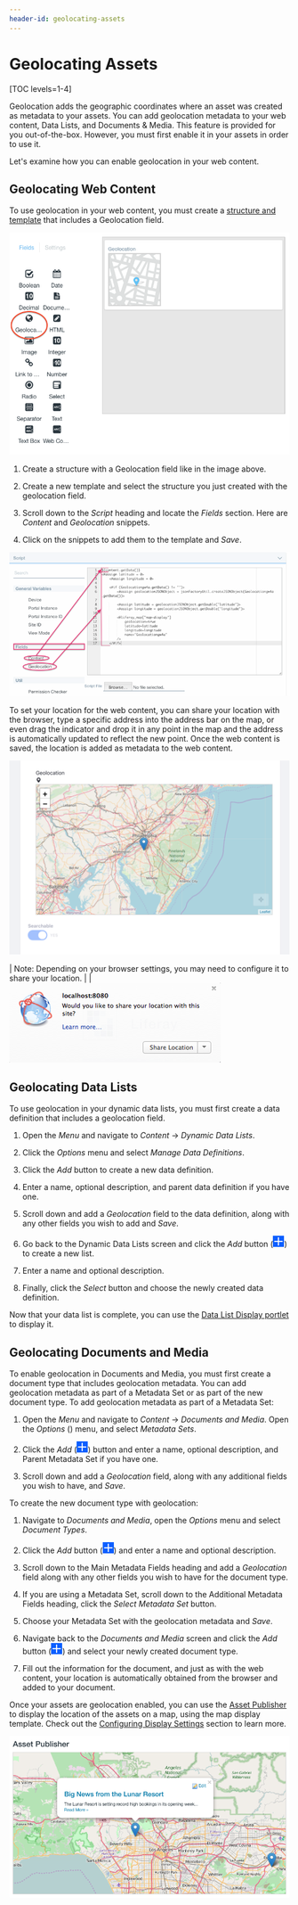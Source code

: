 ```yaml
---
header-id: geolocating-assets
---
```


# Geolocating Assets

[TOC levels=1-4]

Geolocation adds the geographic coordinates where an asset was created as
metadata to your assets. You can add geolocation metadata to your web content,
Data Lists, and Documents & Media. This feature is provided for you
out-of-the-box. However, you must first enable it in your assets in order to
use it.

Let's examine how you can enable geolocation in your web content.

## Geolocating Web Content

To use geolocation in your web content, you must create a 
[structure and template](/docs/7-1/user/-/knowledge_base/u/designing-uniform-content)
that includes a Geolocation field. 

![Figure 1: Add a geolocation field to your structure to enable geolocation in your web content.](../../../images/geo-structure.png)

1.  Create a structure with a Geolocation field like in the image 
    above.

2.  Create a new template and select the structure you just created 
    with the geolocation field.

3.  Scroll down to the *Script* heading and locate the *Fields* section. Here 
    are *Content* and *Geolocation* snippets.

4.  Click on the snippets to add them to the template and *Save*.

![Figure 2: Add the Content and Geolocation snippets to create your web content template quickly.](../../../images/web-content-geolocation-template.png)

To set your location for the web content, you can share your location with the 
browser, type a specific address into the address bar on the map, or even drag 
the indicator and drop it in any point in the map and the address is
automatically updated to reflect the new point. Once the web content is saved, 
the location is added as metadata to the web content.

![Figure 3: You can enter your location in the address bar, move the indicator to a location, or share your location with the browser.](../../../images/web-content-geo-create.png)

| Note: Depending on your browser settings, you may need to configure it to share your location.
| 
| ![Figure 4: Make sure your browser is configured to share your location.](../../../images/share-location-dialog.png)

## Geolocating Data Lists

To use geolocation in your dynamic data lists, you must first create a data
definition that includes a geolocation field.

1.  Open the *Menu* and navigate to *Content* &rarr; *Dynamic Data Lists*. 

2.  Click the *Options* menu and select *Manage Data Definitions*.

3.  Click the *Add* button to create a new data definition.

4.  Enter a name, optional description, and parent data definition if you have 
    one.
 
5.  Scroll down and add a *Geolocation* field to the data definition, along 
    with any other fields you wish to add and *Save*.

6.  Go back to the Dynamic Data Lists screen and click the *Add* button 
    (![add](../../../images/icon-add.png)) to 
    create a new list.

7.  Enter a name and optional description.

8.  Finally, click the *Select* button and choose the newly created data 
    definition.

Now that your data list is complete, you can use the 
[Data List Display portlet](/docs/7-1/user/-/knowledge_base/u/creating-data-lists) 
to display it.

## Geolocating Documents and Media

To enable geolocation in Documents and Media, you must first create a document
type that includes geolocation metadata. You can add geolocation metadata as
part of a Metadata Set or as part of the new document type. To add geolocation
metadata as part of a Metadata Set:

1.  Open the *Menu* and navigate to *Content* &rarr; *Documents and Media*. Open the *Options* () menu, and select *Metadata Sets*.

2.  Click the *Add* (![add](../../../images/icon-add.png)) button and enter
    a name, optional description, and Parent Metadata Set if you have one.

3.  Scroll down and add a *Geolocation* field, along with any additional fields 
    you wish to have, and *Save*.

To create the new document type with geolocation:

1.  Navigate to *Documents and Media*, open the *Options* menu and select 
    *Document Types*. 

2.  Click the *Add* button (![add](../../../images/icon-add.png)) and enter
    a name and optional description.

3.  Scroll down to the Main Metadata Fields heading and add a *Geolocation* 
    field along with any other fields you wish to have for the document type.
 
4.  If you are using a Metadata Set, scroll down to the Additional Metadata 
    Fields heading, click the *Select Metadata Set* button.

5.  Choose your Metadata Set with the geolocation metadata and *Save*.

6.  Navigate back to the *Documents and Media* screen and click the *Add*
    button (![add](../../../images/icon-add.png)) and select your newly created document type.

7.  Fill out the information for the document, and just as with the web 
    content, your location is automatically obtained from the browser and added 
    to your document.

Once your assets are geolocation enabled, you can use the [Asset Publisher](/docs/7-1/user/-/knowledge_base/u/publishing-assets) 
to display the location of the assets on a map, using the map display template.
Check out the [Configuring Display Settings](/docs/7-1/user/-/knowledge_base/u/configuring-display-settings)
section to learn more.

![Figure 5: The Asset Publisher can display your geolocated assets on a map.](../../../images/geo-map.png)

